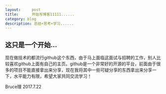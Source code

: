 ```yaml
---
layout:     post
title:      开始写博客11111......
category: blog
description: 总结+思考+学习......
---
```


## 这只是一个开始...
现在做技术的都流行github这个东西，由于马上面临这面试与招聘的工作，别人比较喜欢github上面有自己的主页。github是一个非常好的开源的平台，前面由于很多的项目不能直接拿出来分享，现在我将其中一些可疑分享的东西拿出来分享一下，水平能力有限，希望大家共同交流学习！

Bruce理
2017.7.22